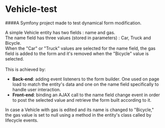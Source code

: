 Vehicle-test
============

####A Symfony project made to test dynamical form modification.

A simple Vehicle entity has two fields : name and gas.<br>
The name field has three values (stored in parameters) : Car, Truck and Bicycle.<br>
When the "Car" or "Truck" values are selected for the name field, the gas field is added to the form and it's removed when the "Bicycle" value is selected.<br>
<br>
This is achieved by: 
 - **Back-end**: adding event listeners to the form builder. One used on page load to match the entity's data and one on the name field specifically to handle user interaction.
 - **Front-end**: binding an AJAX call to the name field change event in order to post the selected value and retrieve the form built according to it.
 
In case a Vehicle with gas is edited and its name is changed to "Bicycle," the gas value is set to null using a method in the entity's class called by lifecycle events.